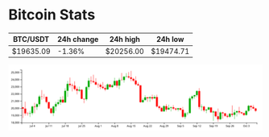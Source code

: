 # Bitcoin Stats

BTC/USDT|24h change|24h high|24h low|
|---|---|---|---|
|$19635.09|-1.36%|$20256.00|$19474.71|

<img src="./chart.svg">
